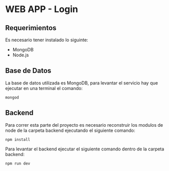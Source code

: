 # WEB APP - Login

## Requerimientos

Es necesario tener instalado lo siguinte:

- MongoDB
- Node.js

## Base de Datos
La base de datos utilizada es MongoDB, para levantar el servicio hay que ejecutar en una terminal el comando:

````
mongod
````

## Backend
Para correr esta parte del proyecto es necesario reconstruir los modulos de node de la carpeta backend ejecutando el siguiente comando:

````
npm install
````

Para levantar el backend ejecutar el siguiente comando dentro de la carpeta backend:

````
npm run dev
````

